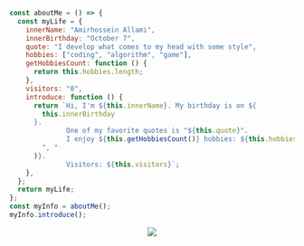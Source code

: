 ```js
const aboutMe = () => {
  const myLife = {
    innerName: "Amirhossein Allami",
    innerBirthday: "October 7",
    quote: "I develop what comes to my head with some style",
    hobbies: ["coding", "algorithm", "game"],
    getHobbiesCount: function () {
      return this.hobbies.length;
    },
    visitors: "0",
    introduce: function () {
      return `Hi, I'm ${this.innerName}. My birthday is on ${
        this.innerBirthday
      }.
              One of my favorite quotes is "${this.quote}".
              I enjoy ${this.getHobbiesCount()} hobbies: ${this.hobbies.join(
        ", "
      )}.
              Visitors: ${this.visitors}`;
    },
  };
  return myLife;
};
const myInfo = aboutMe();
myInfo.introduce();
```

<div align="center">
  <img src="https://skillicons.dev/icons?i=html,css,js,tailwind,bootstrap,regex,git,wordpress"/> 
</div>

